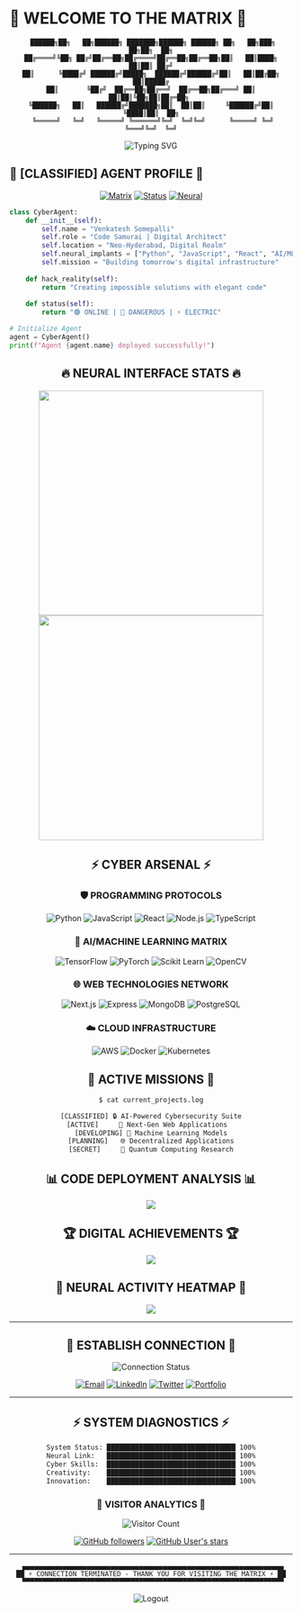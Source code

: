 # 🌆 WELCOME TO THE MATRIX 🌆

<div align="center">
  
```ascii
 ██████╗██╗   ██╗██████╗ ███████╗██████╗ ██████╗ ██╗   ██╗███╗   ██╗██╗  ██╗
██╔════╝╚██╗ ██╔╝██╔══██╗██╔════╝██╔══██╗██╔══██╗██║   ██║████╗  ██║██║ ██╔╝
██║      ╚████╔╝ ██████╔╝█████╗  ██████╔╝██████╔╝██║   ██║██╔██╗ ██║█████╔
██║       ╚██╔╝  ██╔══██╗██╔══╝  ██╔══██╗██╔═══╝ ██║   ██║██║╚██╗██║██╔═██╗ 
╚██████╗   ██║   ██████╔╝███████╗██║  ██║██║     ╚██████╔╝██║ ╚████║██║  ██╗
 ╚═════╝   ╚═╝   ╚═════╝ ╚══════╝╚═╝  ╚═╝╚═╝      ╚═════╝ ╚═╝  ╚═══╝╚═╝  ╚═╝
```

<img src="https://readme-typing-svg.herokuapp.com?font=Orbitron&size=40&duration=3000&pause=1000&color=00FFFF&center=true&vCenter=true&width=600&lines=NEURAL+NETWORK+ACTIVATED;SYSTEM+STATUS%3A+ONLINE;WELCOME+TO+THE+FUTURE;HACKING+THE+MATRIX..." alt="Typing SVG" />

</div>

## 🚀 [CLASSIFIED] AGENT PROFILE 🚀

<div align="center">
  
[![Matrix](https://img.shields.io/badge/MATRIX-CONNECTED-00ff00?style=for-the-badge&logo=matrix&logoColor=black)](https://github.com/yourusername)
[![Status](https://img.shields.io/badge/STATUS-ONLINE-ff0080?style=for-the-badge)](https://github.com/yourusername)
[![Neural](https://img.shields.io/badge/NEURAL-LINKED-00ffff?style=for-the-badge)](https://github.com/yourusername)

</div>

```python
class CyberAgent:
    def __init__(self):
        self.name = "Venkatesh Somepalli"
        self.role = "Code Samurai | Digital Architect"
        self.location = "Neo-Hyderabad, Digital Realm"
        self.neural_implants = ["Python", "JavaScript", "React", "AI/ML"]
        self.mission = "Building tomorrow's digital infrastructure"
        
    def hack_reality(self):
        return "Creating impossible solutions with elegant code"
        
    def status(self):
        return "🟢 ONLINE | 🔴 DANGEROUS | ⚡ ELECTRIC"

# Initialize Agent
agent = CyberAgent()
print(f"Agent {agent.name} deployed successfully!")
```

<div align="center">

## 🔥 NEURAL INTERFACE STATS 🔥

<img width="400" src="https://github-readme-stats.vercel.app/api?username=yourusername&show_icons=true&theme=synthwave&bg_color=0d1117&title_color=00ffff&icon_color=ff0080&text_color=ffffff&border_color=00ffff&hide_border=false&include_all_commits=true&count_private=true" />

<img width="400" src="https://github-readme-streak-stats.herokuapp.com/?user=yourusername&theme=synthwave&background=0d1117&ring=00ffff&fire=ff0080&currStreakLabel=00ffff&sideLabels=ffffff&currStreakNum=ff0080&sideNums=00ffff&dates=ffffff&hide_border=false" />

</div>

<div align="center">

## ⚡ CYBER ARSENAL ⚡

</div>

<div align="center">

### 🛡️ PROGRAMMING PROTOCOLS

![Python](https://img.shields.io/badge/PYTHON-MASTERED-306998?style=for-the-badge&logo=python&logoColor=white)
![JavaScript](https://img.shields.io/badge/JAVASCRIPT-ELITE-F7DF1E?style=for-the-badge&logo=javascript&logoColor=black)
![React](https://img.shields.io/badge/REACT-EXPERT-61DAFB?style=for-the-badge&logo=react&logoColor=black)
![Node.js](https://img.shields.io/badge/NODE.JS-ADVANCED-339933?style=for-the-badge&logo=node.js&logoColor=white)
![TypeScript](https://img.shields.io/badge/TYPESCRIPT-PRO-3178C6?style=for-the-badge&logo=typescript&logoColor=white)

### 🔮 AI/MACHINE LEARNING MATRIX

![TensorFlow](https://img.shields.io/badge/TENSORFLOW-NEURAL-FF6F00?style=for-the-badge&logo=tensorflow&logoColor=white)
![PyTorch](https://img.shields.io/badge/PYTORCH-QUANTUM-EE4C2C?style=for-the-badge&logo=pytorch&logoColor=white)
![Scikit Learn](https://img.shields.io/badge/SCIKIT_LEARN-ENHANCED-F7931E?style=for-the-badge&logo=scikit-learn&logoColor=white)
![OpenCV](https://img.shields.io/badge/OPENCV-VISION-5C3EE8?style=for-the-badge&logo=opencv&logoColor=white)

### 🌐 WEB TECHNOLOGIES NETWORK

![Next.js](https://img.shields.io/badge/NEXT.JS-FUTURE-000000?style=for-the-badge&logo=next.js&logoColor=white)
![Express](https://img.shields.io/badge/EXPRESS-RAPID-000000?style=for-the-badge&logo=express&logoColor=white)
![MongoDB](https://img.shields.io/badge/MONGODB-DATABASE-47A248?style=for-the-badge&logo=mongodb&logoColor=white)
![PostgreSQL](https://img.shields.io/badge/POSTGRESQL-SECURE-336791?style=for-the-badge&logo=postgresql&logoColor=white)

### ☁️ CLOUD INFRASTRUCTURE

![AWS](https://img.shields.io/badge/AWS-CLOUD-232F3E?style=for-the-badge&logo=amazon-aws&logoColor=white)
![Docker](https://img.shields.io/badge/DOCKER-CONTAINER-2496ED?style=for-the-badge&logo=docker&logoColor=white)
![Kubernetes](https://img.shields.io/badge/KUBERNETES-ORCHESTRATE-326CE5?style=for-the-badge&logo=kubernetes&logoColor=white)

</div>

<div align="center">

## 🎯 ACTIVE MISSIONS 🎯

```bash
$ cat current_projects.log

[CLASSIFIED] 🔒 AI-Powered Cybersecurity Suite
[ACTIVE]     🚀 Next-Gen Web Applications  
[DEVELOPING] 🧠 Machine Learning Models
[PLANNING]   🌐 Decentralized Applications
[SECRET]     💎 Quantum Computing Research
```

</div>

<div align="center">

## 📊 CODE DEPLOYMENT ANALYSIS 📊

<img src="https://github-readme-stats.vercel.app/api/top-langs/?username=yourusername&theme=synthwave&bg_color=0d1117&title_color=00ffff&text_color=ffffff&border_color=00ffff&layout=compact&langs_count=8" />

</div>

<div align="center">

## 🏆 DIGITAL ACHIEVEMENTS 🏆

<img src="https://github-profile-trophy.vercel.app/?username=yourusername&theme=matrix&no-frame=true&no-bg=false&margin-w=4&column=7" />

</div>

<div align="center">

## 🌟 NEURAL ACTIVITY HEATMAP 🌟

<img src="https://github-readme-activity-graph.vercel.app/graph?username=yourusername&theme=react-dark&bg_color=0d1117&color=00ffff&line=ff0080&point=00ffff&area=true&hide_border=false" />

</div>

---

<div align="center">

## 📡 ESTABLISH CONNECTION 📡

<img src="https://readme-typing-svg.herokuapp.com?font=Orbitron&size=24&duration=4000&pause=2000&color=00FFFF&center=true&vCenter=true&width=500&lines=CONNECTING+TO+MAINFRAME...;ACCESS+GRANTED;NEURAL+LINK+ESTABLISHED;READY+FOR+DATA+TRANSFER" alt="Connection Status" />

[![Email](https://img.shields.io/badge/EMAIL-SECURE_CHANNEL-D14836?style=for-the-badge&logo=gmail&logoColor=white)](mailto:somepallivenkatesh38@gmail.com)
[![LinkedIn](https://img.shields.io/badge/LINKEDIN-NETWORK-0077B5?style=for-the-badge&logo=linkedin&logoColor=white)](https://linkedin.com/in/yourprofile)
[![Twitter](https://img.shields.io/badge/TWITTER-BROADCAST-1DA1F2?style=for-the-badge&logo=twitter&logoColor=white)](https://twitter.com/yourhandle)
[![Portfolio](https://img.shields.io/badge/PORTFOLIO-ENCRYPTED-FF5722?style=for-the-badge&logo=firefox&logoColor=white)](https://yourwebsite.com)

</div>

---

<div align="center">

## ⚡ SYSTEM DIAGNOSTICS ⚡

```bash
System Status: ████████████████████████████████ 100%
Neural Link:   ████████████████████████████████ 100%
Cyber Skills:  ████████████████████████████████ 100%
Creativity:    ████████████████████████████████ 100%
Innovation:    ████████████████████████████████ 100%
```

</div>

<div align="center">

### 🌈 VISITOR ANALYTICS 🌈

![Visitor Count](https://profile-counter.glitch.me/yourusername/count.svg)

[![GitHub followers](https://img.shields.io/github/followers/yourusername?style=social)](https://github.com/yourusername?tab=followers)
[![GitHub User's stars](https://img.shields.io/github/stars/yourusername?style=social)](https://github.com/yourusername)

</div>

---

<div align="center">

```ascii
 ▄▄▄▄▄▄▄▄▄▄▄▄▄▄▄▄▄▄▄▄▄▄▄▄▄▄▄▄▄▄▄▄▄▄▄▄▄▄▄▄▄▄▄▄▄▄▄▄▄▄▄▄▄▄▄▄▄▄▄▄▄▄▄▄▄
██ ⚡ CONNECTION TERMINATED - THANK YOU FOR VISITING THE MATRIX ⚡ ██
 ▀▀▀▀▀▀▀▀▀▀▀▀▀▀▀▀▀▀▀▀▀▀▀▀▀▀▀▀▀▀▀▀▀▀▀▀▀▀▀▀▀▀▀▀▀▀▀▀▀▀▀▀▀▀▀▀▀▀▀▀▀▀▀▀▀
```

<img src="https://readme-typing-svg.herokuapp.com?font=Orbitron&size=20&duration=3000&pause=1000&color=FF0080&center=true&vCenter=true&width=500&lines=SYSTEM+LOGOUT...;NEURAL+LINK+DISCONNECTED;SEE+YOU+IN+THE+MATRIX!" alt="Logout" />

</div>
